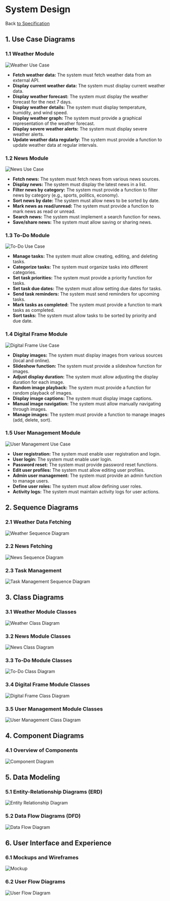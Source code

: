 # System Design
Back [to Specification](./TechnicalSpecifications.md)

## 1. Use Case Diagrams

### 1.1 Weather Module
![Weather Use Case](./pic/WeatherUseCase.png)
- **Fetch weather data:** The system must fetch weather data from an external API.
- **Display current weather data:** The system must display current weather data.
- **Display weather forecast:** The system must display the weather forecast for the next 7 days.
- **Display weather details:** The system must display temperature, humidity, and wind speed.
- **Display weather graph:** The system must provide a graphical representation of the weather forecast.
- **Display severe weather alerts:** The system must display severe weather alerts.
- **Update weather data regularly:** The system must provide a function to update weather data at regular intervals.

### 1.2 News Module
![News Use Case](./pic/NewsUseCase.png)
- **Fetch news:** The system must fetch news from various news sources.
- **Display news:** The system must display the latest news in a list.
- **Filter news by category:** The system must provide a function to filter news by category (e.g., sports, politics, economy).
- **Sort news by date:** The system must allow news to be sorted by date.
- **Mark news as read/unread:** The system must provide a function to mark news as read or unread.
- **Search news:** The system must implement a search function for news.
- **Save/share news:** The system must allow saving or sharing news.

### 1.3 To-Do Module
![To-Do Use Case](./pic/ToDoUseCase.png)
- **Manage tasks:** The system must allow creating, editing, and deleting tasks.
- **Categorize tasks:** The system must organize tasks into different categories.
- **Set task priorities:** The system must provide a priority function for tasks.
- **Set task due dates:** The system must allow setting due dates for tasks.
- **Send task reminders:** The system must send reminders for upcoming tasks.
- **Mark tasks as completed:** The system must provide a function to mark tasks as completed.
- **Sort tasks:** The system must allow tasks to be sorted by priority and due date.

### 1.4 Digital Frame Module
![Digital Frame Use Case](./pic/DigitalFrameUseCase.png)
- **Display images:** The system must display images from various sources (local and online).
- **Slideshow function:** The system must provide a slideshow function for images.
- **Adjust display duration:** The system must allow adjusting the display duration for each image.
- **Random image playback:** The system must provide a function for random playback of images.
- **Display image captions:** The system must display image captions.
- **Manual image navigation:** The system must allow manually navigating through images.
- **Manage images:** The system must provide a function to manage images (add, delete, sort).

### 1.5 User Management Module
![User Management Use Case](./pic/UserManagementUseCase.png)
- **User registration:** The system must enable user registration and login.
- **User login:** The system must enable user login.
- **Password reset:** The system must provide password reset functions.
- **Edit user profiles:** The system must allow editing user profiles.
- **Admin user management:** The system must provide an admin function to manage users.
- **Define user roles:** The system must allow defining user roles.
- **Activity logs:** The system must maintain activity logs for user actions.

## 2. Sequence Diagrams
### 2.1 Weather Data Fetching
![Weather Sequence Diagram](./pic/WeatherSequenceDiagram.png)

### 2.2 News Fetching
![News Sequence Diagram](./pic/NewsSequenceDiagram.png)

### 2.3 Task Management
![Task Management Sequence Diagram](./pic/TaskManagementSequenceDiagram.png)

## 3. Class Diagrams
### 3.1 Weather Module Classes
![Weather Class Diagram](./pic/WeatherClassDiagram.png)

### 3.2 News Module Classes
![News Class Diagram](./pic/NewsClassDiagram.png)

### 3.3 To-Do Module Classes
![To-Do Class Diagram](./pic/ToDoClassDiagram.png)

### 3.4 Digital Frame Module Classes
![Digital Frame Class Diagram](./pic/DigitalFrameClassDiagram.png)

### 3.5 User Management Module Classes
![User Management Class Diagram](./pic/UserManagementClassDiagram.png)

## 4. Component Diagrams
### 4.1 Overview of Components
![Component Diagram](./pic/ComponentDiagram.png)

## 5. Data Modeling
### 5.1 Entity-Relationship Diagrams (ERD)
![Entity Relationship Diagram](./pic/ERDiagram.png)

### 5.2 Data Flow Diagrams (DFD)
![Data Flow Diagram](./pic/DataFlowDiagram.png)

## 6. User Interface and Experience
### 6.1 Mockups and Wireframes
![Mockup](./pic/Mockup.png)

### 6.2 User Flow Diagrams
![User Flow Diagram](./pic/UserFlowDiagram.png)
